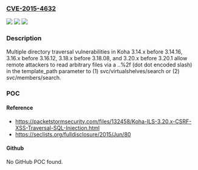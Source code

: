 ### [CVE-2015-4632](https://cve.mitre.org/cgi-bin/cvename.cgi?name=CVE-2015-4632)
![](https://img.shields.io/static/v1?label=Product&message=n%2Fa&color=blue)
![](https://img.shields.io/static/v1?label=Version&message=n%2Fa&color=blue)
![](https://img.shields.io/static/v1?label=Vulnerability&message=n%2Fa&color=brighgreen)

### Description

Multiple directory traversal vulnerabilities in Koha 3.14.x before 3.14.16, 3.16.x before 3.16.12, 3.18.x before 3.18.08, and 3.20.x before 3.20.1 allow remote attackers to read arbitrary files via a ..%2f (dot dot encoded slash) in the template_path parameter to (1) svc/virtualshelves/search or (2) svc/members/search.

### POC

#### Reference
- https://packetstormsecurity.com/files/132458/Koha-ILS-3.20.x-CSRF-XSS-Traversal-SQL-Injection.html
- https://seclists.org/fulldisclosure/2015/Jun/80

#### Github
No GitHub POC found.

